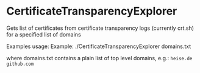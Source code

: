 # CertificateTransparencyExplorer
Gets list of certificates from certificate transparency logs (currently crt.sh) for a specified list of domains

Examples usage:
Example: ./CertificateTransparencyExplorer domains.txt

where domains.txt contains a plain list of top level domains, e.g.:
`heise.de
github.com`

